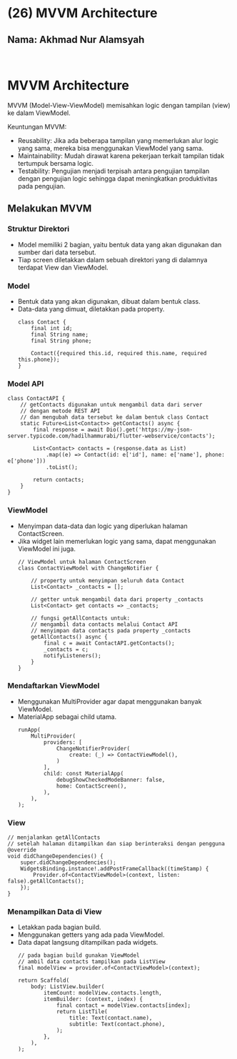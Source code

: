 # **(26) MVVM Architecture**

## Nama: Akhmad Nur Alamsyah
&nbsp;

# MVVM Architecture
MVVM (Model-View-ViewModel) memisahkan logic dengan tampilan (view) ke dalam ViewModel.

Keuntungan MVVM:
* Reusability: Jika ada beberapa tampilan yang memerlukan alur logic yang sama, mereka bisa menggunakan ViewModel yang sama.
* Maintainability: Mudah dirawat karena pekerjaan terkait tampilan tidak tertumpuk bersama logic.
* Testability: Pengujian menjadi terpisah antara pengujian tampilan dengan pengujian logic sehingga dapat meningkatkan produktivitas pada pengujian.

## Melakukan MVVM
### Struktur Direktori
* Model memiliki 2 bagian, yaitu bentuk data yang akan digunakan dan sumber dari data tersebut.
* Tiap screen diletakkan dalam sebuah direktori yang di dalamnya terdapat View dan ViewModel.

### Model
* Bentuk data yang akan digunakan, dibuat dalam bentuk class.
* Data-data yang dimuat, diletakkan pada property.
    ```
    class Contact {
        final int id;
        final String name;
        final String phone;

        Contact({required this.id, required this.name, required this.phone});
    }
    ```

### Model API
```
class ContactAPI {
    // getContacts digunakan untuk mengambil data dari server
    // dengan metode REST API
    // dan mengubah data tersebut ke dalam bentuk class Contact
    static Future<List<Contact>> getContacts() async {
        final response = await Dio().get('https://my-json-server.typicode.com/hadilhammurabi/flutter-webservice/contacts');

        List<Contact> contacts = (response.data as List)
            .map((e) => Contact(id: e['id'], name: e['name'], phone: e['phone']))
            .toList();
        
        return contacts;
    }
}
```

### ViewModel
* Menyimpan data-data dan logic yang diperlukan halaman ContactScreen.
* Jika widget lain memerlukan logic yang sama, dapat menggunakan ViewModel ini juga.
    ```
    // ViewModel untuk halaman ContactScreen
    class ContactViewModel with ChangeNotifier {

        // property untuk menyimpan seluruh data Contact
        List<Contact> _contacts = [];

        // getter untuk mengambil data dari property _contacts
        List<Contact> get contacts => _contacts;

        // fungsi getAllContacts untuk:
        // mengambil data contacts melalui Contact API
        // menyimpan data contacts pada property _contacts
        getAllContacts() async {
            final c = await ContactAPI.getContacts();
            _contacts = c;
            notifyListeners();
        }
    }
    ```

### Mendaftarkan ViewModel
* Menggunakan MultiProvider agar dapat menggunakan banyak ViewModel.
* MaterialApp sebagai child utama.
    ```
    runApp(
        MultiProvider(
            providers: [
                ChangeNotifierProvider(
                    create: (_) => ContactViewModel(),
                )
            ],
            child: const MaterialApp(
                debugShowCheckedModeBanner: false,
                home: ContactScreen(),
            ),
        ),
    );
    ```

### View
```
// menjalankan getAllContacts
// setelah halaman ditampilkan dan siap berinteraksi dengan pengguna
@override
void didChangeDependencies() {
    super.didChangeDependencies();
    WidgetsBinding.instance!.addPostFrameCallback((timeStamp) {
        Provider.of<ContactViewModel>(context, listen: false).getAllContacts();
    });
}
```

### Menampilkan Data di View
* Letakkan pada bagian build.
* Menggunakan getters yang ada pada ViewModel.
* Data dapat langsung ditampilkan pada widgets.
    ```
    // pada bagian build gunakan ViewModel
    // ambil data contacts tampilkan pada ListView
    final modelView = provider.of<ContactViewModel>(context);

    return Scaffold(
        body: ListView.builder(
            itemCount: modelView.contacts.length,
            itemBuilder: (context, index) {
                final contact = modelView.contacts[index];
                return ListTile(
                    title: Text(contact.name),
                    subtitle: Text(contact.phone),
                );
            },
        ),
    );
    ```